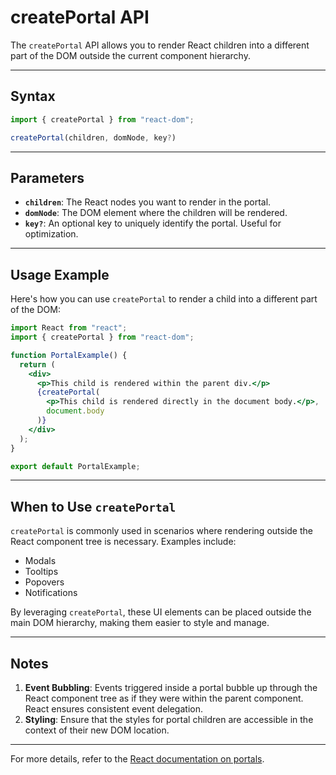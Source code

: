 # createPortal API

The `createPortal` API allows you to render React children into a different part of the DOM outside the current component hierarchy.

---

## Syntax

```jsx
import { createPortal } from "react-dom";

createPortal(children, domNode, key?)
```

---

## Parameters

- **`children`**: The React nodes you want to render in the portal.
- **`domNode`**: The DOM element where the children will be rendered.
- **`key?`**: An optional key to uniquely identify the portal. Useful for optimization.

---

## Usage Example

Here's how you can use `createPortal` to render a child into a different part of the DOM:

```jsx
import React from "react";
import { createPortal } from "react-dom";

function PortalExample() {
  return (
    <div>
      <p>This child is rendered within the parent div.</p>
      {createPortal(
        <p>This child is rendered directly in the document body.</p>,
        document.body
      )}
    </div>
  );
}

export default PortalExample;
```

---

## When to Use `createPortal`

`createPortal` is commonly used in scenarios where rendering outside the React component tree is necessary. Examples include:

- Modals
- Tooltips
- Popovers
- Notifications

By leveraging `createPortal`, these UI elements can be placed outside the main DOM hierarchy, making them easier to style and manage.

---

## Notes

1. **Event Bubbling**: Events triggered inside a portal bubble up through the React component tree as if they were within the parent component. React ensures consistent event delegation.
2. **Styling**: Ensure that the styles for portal children are accessible in the context of their new DOM location.

---

For more details, refer to the [React documentation on portals](https://reactjs.org/docs/portals.html).
